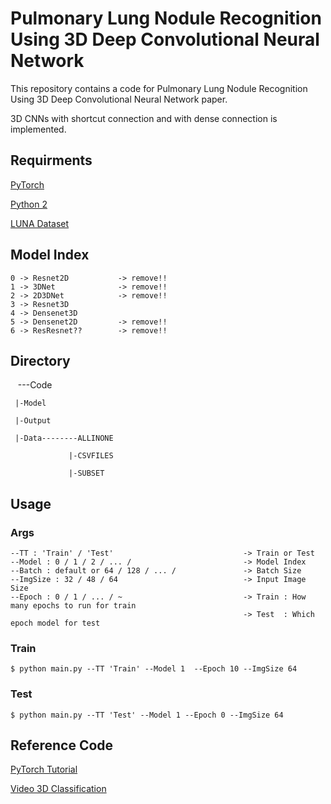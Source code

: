 # Pulmonary Lung Nodule Recognition Using 3D Deep Convolutional Neural Network

This repository contains a code for Pulmonary Lung Nodule Recognition Using 3D Deep Convolutional Neural Network paper.

3D CNNs with shortcut connection and with dense connection is implemented.



## Requirments

[PyTorch](http://pytorch.org/)

[Python 2](https://www.python.org/download/releases/2.7.2/)

[LUNA Dataset](https://luna16.grand-challenge.org/) 


## Model Index

    0 -> Resnet2D           -> remove!!
    1 -> 3DNet              -> remove!!
    2 -> 2D3DNet            -> remove!!
    3 -> Resnet3D
    4 -> Densenet3D
    5 -> Densenet2D         -> remove!!
    6 -> ResResnet??        -> remove!!
    
    
## Directory
    ---Code
    
     |-Model
     
     |-Output
     
     |-Data--------ALLINONE
     
                 |-CSVFILES
                 
                 |-SUBSET

     
     
## Usage
### Args
    --TT : 'Train' / 'Test'                             -> Train or Test
    --Model : 0 / 1 / 2 / ... /                         -> Model Index
    --Batch : default or 64 / 128 / ... /               -> Batch Size
    --ImgSize : 32 / 48 / 64                            -> Input Image Size
    --Epoch : 0 / 1 / ... / ~                           -> Train : How many epochs to run for train 
                                                        -> Test  : Which epoch model for test



### Train

    $ python main.py --TT 'Train' --Model 1  --Epoch 10 --ImgSize 64
    


### Test
    
    $ python main.py --TT 'Test' --Model 1 --Epoch 0 --ImgSize 64


## Reference Code

[PyTorch Tutorial](https://github.com/yunjey/pytorch-tutorial)

[Video 3D Classification](https://github.com/kenshohara/video-classification-3d-cnn-pytorch)


